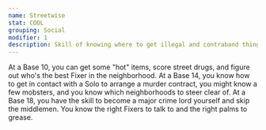 ```yaml
---
name: Streetwise
stat: COOL
grouping: Social
modifier: 1
description: Skill of knowing where to get illegal and contraband things, talking to the criminal element, and avoiding bad situations in bad neighborhoods.
---
```


At a Base 10, you can get some "hot" items, score
street drugs, and figure out who's the best Fixer in the
neighborhood. At a Base 14, you know how to get
in contact with a Solo to arrange a murder contract,
you might know a few mobsters, and you know which
neighborhoods to steer clear of. At a Base 18, you
have the skill to become a major crime lord yourself
and skip the middlemen. You know the right Fixers to
talk to and the right palms to grease.
